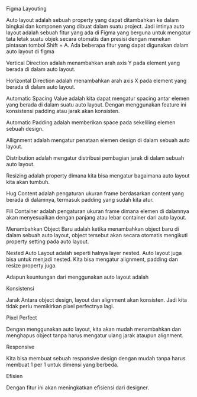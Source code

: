 

Figma Layouting

Auto layout adalah sebuah property yang dapat ditambahkan ke dalam bingkai dan komponen yang dibuat dalam suatu project. Jadi intinya auto layout adalah sebuah fitur yang ada di Figma yang berguna untuk mengatur tata letak suatu objek secara otomatis dan presisi dengan menekan pintasan tombol Shift + A. Ada beberapa fitur yang dapat digunakan dalam auto layout di figma

Vertical Direction adalah menambahkan arah axis Y pada element yang berada di dalam auto layout.

Horizontal Direction adalah menambahkan arah axis X pada element yang berada di dalam auto layout.

Automatic Spacing Value adalah kita dapat mengatur spacing antar elemen yang berada di dalam suatu auto layout. Dengan menggunakan feature ini konsistensi padding atau jarak akan konsisten.

Automatic Padding adalah memberikan space pada sekeliling elemen sebuah design.

Allignment adalah mengatur penataan elemen design di dalam sebuah auto layout.

Distribution adalah mengatur distribusi pembagian jarak di dalam sebuah auto layout.

Resizing adalah property dimana kita bisa mengatur bagaimana auto layout kita akan tumbuh.

Hug Content adalah pengaturan ukuran frame berdasarkan content yang berada di dalamnya, termasuk padding yang sudah kita atur.

Fill Container adalah pengaturan ukuran frame dimana elemen di dalamnya akan menyesuaikan dengan panjang atau lebar container dari auto layout.

Menambahkan Object Baru adalah ketika menambahkan object baru di dalam sebuah auto layout, object tersebut akan secara otomatis mengikuti property setting pada auto layout.

Nested Auto Layout adalah seperti halnya layer nested. Auto layout juga bisa untuk menjadi nested. Kita bisa mengatur alignment, padding dan resize property juga.

Adapun keuntungan dari menggunakan auto layout adalah

Konsistensi

Jarak Antara object design, layout dan alignment akan konsisten. Jadi kita tidak perlu memikirkan pixel perfectnya lagi.

Pixel Perfect

Dengan menggunakan auto layout, kita akan mudah menambahkan dan menghapus object tanpa harus mengatur ulang jarak ataupun alignment.

Responsive

Kita bisa membuat sebuah responsive design dengan mudah tanpa harus membuat 1 per 1 untuk dimensi yang berbeda.

Efisien

Dengan fitur ini akan meningkatkan efisiensi dari designer.
